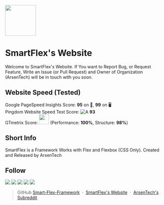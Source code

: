 <img src="https://avatars.githubusercontent.com/u/77837204?s=200&v=4" width="100">

# SmartFlex's Website
Welcome to SmartFlex's Website. If You want to Report Bug, or Request Feature, Write an Issue (or Pull Request) and Owner of Organization (ArsenTech) will be in touch with you soon.
## Website Speed (Tested)
Google PageSpeed Insights Score: **95** on 📱, **99** on 🖥 <br>
Pingdom Website Speed Test Score: ![A](https://user-images.githubusercontent.com/62609185/105687639-20d7dd80-5f12-11eb-9385-a217c3103eb2.PNG) **93** <br>
GTmetrix Score: <span></span><img src="https://user-images.githubusercontent.com/62609185/103670287-d27a9300-4f92-11eb-94dd-c46532b8f921.PNG" width="32" /><span></span> (Performance: **100%**, Structure: **98%**)
## Short Info
SmartFlex is a Framework Works with Flex and Flexbox (CSS Only). Created and Released by ArsenTech
## Follow
<a href="https://www.youtube.com/channel/UCrtH0g6NE8tW5VIEgDySYtg" target="_blank"><img src="https://img.shields.io/badge/ArsenTech%20-%231DD1A1.svg?&style=for-the-badge&logo=YouTube&logoColor=FF0000" /></a>
<a href="https://scratch.mit.edu/users/ArsenTech/" target="_blank"><img src="https://img.shields.io/badge/-ArsenTech-1DD1A1?style=for-the-badge&logo=scratch&logoColor=orange"></a>
<a href="https://www.reddit.com/user/ArsenTech" target="_blank"><img src="https://img.shields.io/badge/-ArsenTech-1DD1A1?style=for-the-badge&logo=reddit&logoColor=FF4500"></a>
<a href="https://codepen.io/ArsenJS" target="_blank"><img src="https://img.shields.io/badge/-ArsenTech-1DD1A1?style=for-the-badge&logo=codepen&logoColor=black"></a>
<a href="https://github.com/ArsenTech" target="_blank"><img src="https://img.shields.io/badge/-ArsenTech-1DD1A1?style=for-the-badge&amp;logo=github&amp;logoColor=24292e"></a>
> GitHub [Smart-Flex-Framework](https://github.com/Smart-Flex-Framework) &nbsp;&middot;&nbsp;
> [SmartFlex's Website](https://smart-flex-framework.github.io) &nbsp;&middot;&nbsp;
> [ArsenTech's Subreddit](https://www.reddit.com/r/ArsenTech/)
